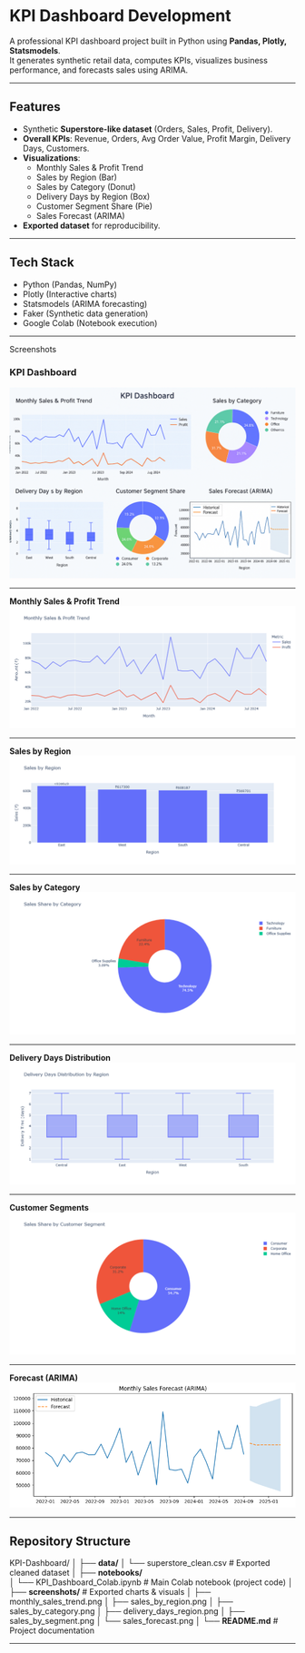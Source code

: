# **KPI Dashboard Development**

A professional KPI dashboard project built in Python using **Pandas, Plotly, Statsmodels**.  
It generates synthetic retail data, computes KPIs, visualizes business performance, and forecasts sales using ARIMA.  

---

## **Features**
- Synthetic **Superstore-like dataset** (Orders, Sales, Profit, Delivery).  
- **Overall KPIs**: Revenue, Orders, Avg Order Value, Profit Margin, Delivery Days, Customers.  
- **Visualizations**:
  - Monthly Sales & Profit Trend  
  - Sales by Region (Bar)  
  - Sales by Category (Donut)  
  - Delivery Days by Region (Box)  
  - Customer Segment Share (Pie)  
  - Sales Forecast (ARIMA)  
- **Exported dataset** for reproducibility.  

---

## **Tech Stack**
- Python (Pandas, NumPy)  
- Plotly (Interactive charts)  
- Statsmodels (ARIMA forecasting)  
- Faker (Synthetic data generation)  
- Google Colab (Notebook execution)  

---

Screenshots
### KPI Dashboard

![KPI Dashboard Preview](screenshots/KPI_Dashboard.png)

---

**Monthly Sales & Profit Trend**  
![Monthly Sales](screenshots/monthly_sales_trend.png)

---

**Sales by Region**  
![Sales by Region](screenshots/sales_by_region.png)

---

**Sales by Category**  
![Sales by Category](screenshots/sales_by_category.png)

---

**Delivery Days Distribution**  
![Delivery Days](screenshots/delivery_days_region.png)

---

**Customer Segments**  
![Customer Segments](screenshots/sales_by_segment.png)

---

**Forecast (ARIMA)**  
![Forecast](screenshots/sales_forecast.png)

---

## **Repository Structure**

KPI-Dashboard/
│
├── **data/** 
│   └── superstore_clean.csv       # Exported cleaned dataset
│
├── **notebooks/**  
│   └── KPI_Dashboard_Colab.ipynb  # Main Colab notebook (project code)
│
├── **screenshots/**                   # Exported charts & visuals
│   ├── monthly_sales_trend.png
│   ├── sales_by_region.png
│   ├── sales_by_category.png
│   ├── delivery_days_region.png
│   ├── sales_by_segment.png
│   └── sales_forecast.png
│
└── **README.md**                      # Project documentation

---


